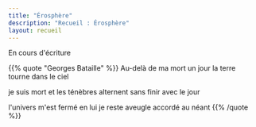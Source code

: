 ```yaml
---
title: "Érosphère"
description: "Recueil : Érosphère"
layout: recueil
---
```


En cours d'écriture

{{% quote "Georges Bataille" %}}
Au-delà de ma mort
un jour
la terre tourne dans le ciel

je suis mort
et les ténèbres
alternent sans finir avec le jour

l'univers m'est fermé
en lui je reste aveugle
accordé au néant
{{% /quote %}}
